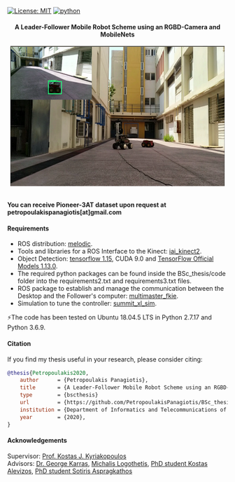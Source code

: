 [![License: MIT](https://img.shields.io/badge/License-MIT-yellow.svg)](https://opensource.org/licenses/MIT)
[![python](https://img.shields.io/badge/python-2.7-blue.svg)](https://www.python.org/downloads/release/python-270/)

#### <p align="center">A Leader-Follower Mobile Robot Scheme using an RGBD-Camera and MobileNets</p>

<p align="center">
<img src="experiments.png" width="490px" height="320px"> <br /> <br />
</p>

<b>You can receive Pioneer-3AT dataset upon request at petropoulakispanagiotis[at]gmail.com</b> 

#### Requirements
* ROS distribution: [melodic](http://wiki.ros.org/melodic/Installation/Ubuntu).
* Tools and libraries for a ROS Interface to the Kinect: [iai_kinect2](https://github.com/code-iai/iai_kinect2).
* Object Detection: [tensorflow 1.15](https://www.tensorflow.org/install/pip), CUDA 9.0 and [TensorFlow Official Models 1.13.0](https://github.com/tensorflow/models/releases).
* The required python packages can be found inside the BSc_thesis/code folder into the requirements2.txt and requirements3.txt files.
* ROS package to establish and manage the communication between the Desktop and the Follower's computer: [multimaster_fkie](http://wiki.ros.org/multimaster_fkie).
* Simulation to tune the controller: [summit_xl_sim](https://github.com/RobotnikAutomation/summit_xl_sim).    

:zap:The code has been tested on Ubuntu 18.04.5 LTS in Python 2.7.17 and Python 3.6.9.

#### Citation
If you find my thesis useful in your research, please consider citing:

```bib
@thesis{Petropoulakis2020,
    author      = {Petropoulakis Panagiotis},
    title       = {A Leader-Follower Mobile Robot Scheme using an RGBD-Camera and MobileNets},
    type        = {bscthesis}
    url         = {https://github.com/PetropoulakisPanagiotis/BSc_thesis},
    institution = {Department of Informatics and Telecommunications of the University of Athens},
    year        = {2020},
}
```
#### Acknowledgements 
Supervisor: [Prof. Kostas J. Kyriakopoulos](http://www.controlsystemslab.gr/kkyria/)<br />
Advisors: [Dr. George Karras](https://scholar.google.gr/citations?user=VxIC7-cAAAAJ&hl=el), [Michalis Logothetis](https://scholar.google.com/citations?user=fFLmpWsAAAAJ&hl=en), [PhD student Kostas Alevizos](http://www.controlsystemslab.gr/main/members/kostas-alevizos/),
[PhD student Sotiris Aspragkathos](http://www.controlsystemslab.gr/main/members/sotiris-aspragkathos/)

